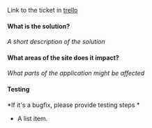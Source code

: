 Link to the ticket in [trello](link_to_trello)


#### What is the solution? 
*A short description of the solution*


#### What areas of the site does it impact? 
*What parts of the application might be affected*

#### Testing
*If it's a bugfix, please provide testing steps *

* A list item.
